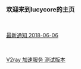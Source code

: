 ### 欢迎来到lucycore的主页
<br>

[最新通知 2018-06-06](Notice.md)

<br>

[V2ray 加速服务 测试版本](web/v2/Subhomepage.md)

<br>
